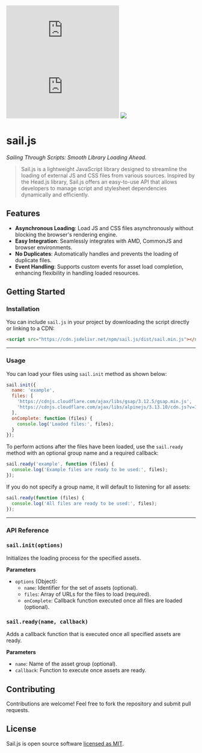 [![NPM Version](https://img.shields.io/npm/v/sail.js)](https://www.npmjs.com/package/sail.js)
[![NPM Downloads](https://img.shields.io/npm/dm/sail.js)](https://www.npmjs.com/package/sail.js)
[![](https://data.jsdelivr.com/v1/package/npm/sail.js/badge?style=rounded)](https://www.jsdelivr.com/package/npm/sail.js)

# sail.js

_Sailing Through Scripts: Smooth Library Loading Ahead._

> Sail.js is a lightweight JavaScript library designed to streamline the loading of external JS and CSS files from various sources. Inspired by the Head.js library, Sail.js offers an easy-to-use API that allows developers to manage script and stylesheet dependencies dynamically and efficiently.

## Features

- **Asynchronous Loading**: Load JS and CSS files asynchronously without blocking the browser's rendering engine.
- **Easy Integration**: Seamlessly integrates with AMD, CommonJS and browser environments.
- **No Duplicates**: Automatically handles and prevents the loading of duplicate files.
- **Event Handling**: Supports custom events for asset load completion, enhancing flexibility in handling loaded resources.

## Getting Started

### Installation

You can include `sail.js` in your project by downloading the script directly or linking to a CDN:

```html
<script src="https://cdn.jsdelivr.net/npm/sail.js/dist/sail.min.js"></script>
```

---

### Usage

You can load your files using `sail.init` method as shown below:

```javascript
sail.init({
  name: 'example',
  files: [
    'https://cdnjs.cloudflare.com/ajax/libs/gsap/3.12.5/gsap.min.js',
    'https://cdnjs.cloudflare.com/ajax/libs/alpinejs/3.13.10/cdn.js?v=1'
  ],
  onComplete: function (files) {
    console.log('Loaded files:', files);
  }
});
```

To perform actions after the files have been loaded, use the `sail.ready` method with an optional group name and a required callback:

```javascript
sail.ready('example', function (files) {
  console.log('Example files are ready to be used:', files);
});
```

If you do not specify a group name, it will default to listening for all assets:

```javascript
sail.ready(function (files) {
  console.log('All files are ready to be used:', files);
});
```

---

### API Reference

### `sail.init(options)`

Initializes the loading process for the specified assets.

**Parameters**

- `options` (Object):
  - `name`: Identifier for the set of assets (optional).
  - `files`: Array of URLs for the files to load (required).
  - `onComplete`: Callback function executed once all files are loaded (optional).

### `sail.ready(name, callback)`

Adds a callback function that is executed once all specified assets are ready.

**Parameters**

- `name`: Name of the asset group (optional).
- `callback`: Function to execute once assets are ready.

## Contributing

Contributions are welcome! Feel free to fork the repository and submit pull requests.

## License

Sail.js is open source software [licensed as MIT](https://github.com/SebastianSava/sail.js/blob/main/LICENSE).
